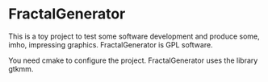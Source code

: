 FractalGenerator
================
This is a toy project to test some software development and produce some, imho,
impressing graphics. FractalGenerator is GPL software.

You need cmake to configure the project. FractalGenerator uses the library gtkmm.
